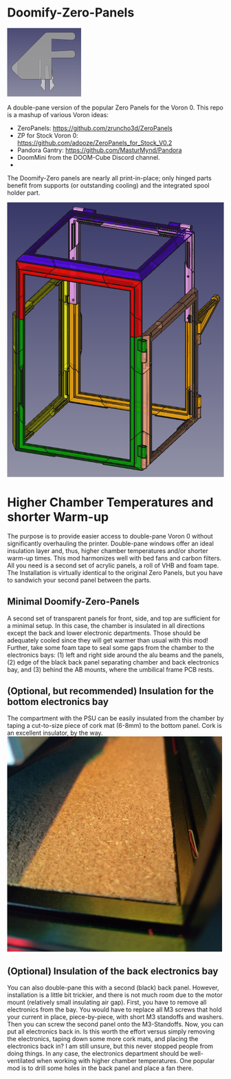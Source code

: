# Doomify-Zero-Panels
![Doomify-Zero-Panel](https://github.com/probably-Erwins-Cat/Doomify-Zero-Panels/blob/main/images/closeup-mini.png?raw=true)

A double-pane version of the popular Zero Panels for the Voron 0. This repo is a mashup of various Voron ideas:

- ZeroPanels: https://github.com/zruncho3d/ZeroPanels
- ZP for Stock Voron 0: https://github.com/adooze/ZeroPanels_for_Stock_V0.2
- Pandora Gantry: https://github.com/MasturMynd/Pandora
- DoomMini from the DOOM-Cube Discord channel.
- 
The Doomify-Zero panels are nearly all print-in-place; only hinged parts benefit from supports (or outstanding cooling) and the integrated spool holder part.

![Doomify-Zero-Panel](https://github.com/probably-Erwins-Cat/Doomify-Zero-Panels/blob/main/images/overview.png?raw=true)

# Higher Chamber Temperatures and shorter Warm-up
The purpose is to provide easier access to double-pane Voron 0 without significantly overhauling the printer. Double-pane windows offer an ideal insulation layer and, thus, higher chamber temperatures and/or shorter warm-up times. This mod harmonizes well with bed fans and carbon filters. All you need is a second set of acrylic panels, a roll of VHB and foam tape. The Installation is virtually identical to the original Zero Panels, but you have to sandwich your second panel between the parts.

## Minimal Doomify-Zero-Panels
A second set of transparent panels for front, side, and top are sufficient for a minimal setup. In this case, the chamber is insulated in all directions except the back and lower electronic departments. Those should be adequately cooled since they will get warmer than usual with this mod! Further, take some foam tape to seal some gaps from the chamber to the electronics bays: (1) left and right side around the alu beams and the panels, (2) edge of the black back panel separating chamber and back electronics bay, and (3) behind the AB mounts, where the umbilical frame PCB rests.

## (Optional, but recommended) Insulation for the bottom electronics bay
The compartment with the PSU can be easily insulated from the chamber by taping a cut-to-size piece of cork mat (6-8mm) to the bottom panel. Cork is an excellent insulator, by the way.
![Doomify-Zero-Panel](https://github.com/probably-Erwins-Cat/Doomify-Zero-Panels/blob/main/images/cork-bed.jpg?raw=true)
## (Optional) Insulation of the back electronics bay
You can also double-pane this with a second (black) back panel. However, installation is a little bit trickier, and there is not much room due to the motor mount (relatively small insulating air gap). First, you have to remove all electronics from the bay. You would have to replace all M3 screws that hold your current in place, piece-by-piece, with short M3 standoffs and washers. Then you can screw the second panel onto the M3-Standoffs. Now, you can put all electronics back in. Is this worth the effort versus simply removing the electronics, taping down some more cork mats, and placing the electronics back in? I am still unsure, but this never stopped people from doing things. In any case, the electronics department should be well-ventilated when working with higher chamber temperatures. One popular mod is to drill some holes in the back panel and place a fan there.
